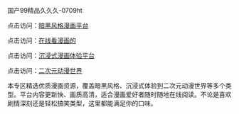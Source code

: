 国产99精品久久久-0709ht

点击访问：<a href="https://heiliaoe8ajia.pages.dev">暗黑风格漫画平台</a>

点击访问：<a href="https://heiliaoxqkkct.pages.dev">在线看漫画的</a>

点击访问：<a href="https://heiliaoxwd5i8.pages.dev">沉浸式漫画体验平台</a>

点击访问：<a href="https://heiliaowt0d7p.pages.dev">二次元动漫世界</a>

<p>本专区精选优质漫画资源，覆盖暗黑风格、沉浸式体验到二次元动漫世界等多个类型。平台内容更新快、画质高清，适合漫画爱好者随时随地在线阅读。不论是喜欢剧情深刻还是轻松搞笑类型，这里都能满足你的口味。</p>

<span style="display:none;">[Canonical link](https://github.com/sap20250709/sap3 ）</span>
